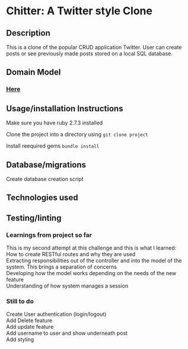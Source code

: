 # Chitter: A Twitter style Clone 

## Description

This is a clone of the popular CRUD application Twitter. User can create posts or see previously made posts stored on a local SQL database. 

## Domain Model

### [Here](https://drive.google.com/file/d/1F5j6tjuvF94mBVeEALjkHr5AhWK1iBaF/view?usp=sharing) <br> 

## Usage/installation Instructions 

Make sure you have ruby 2.7.3 installed

Clone the project into a directory using 
```git clone project```

Install reequired gems
```bundle install```

## Database/migrations 

Create database creation script 

## Technologies used 

## Testing/linting

### Learnings from project so far  

This is my second attempt at this challenge and this is what I learned: <br>
How to create RESTful routes and why they are used <br>
Extracting responsibilities out of the controller and into the model of the system. This brings a separation of concerns <br>
Developing how the model works depending on the needs of the new feature <br> 
Understanding of how system manages a session

### Still to do 
Create User authentication (login/logout) <br>
Add Delete feature <br>
Add update feature <br>
Add username to user and show underneath post<br>
Add styling <br>









